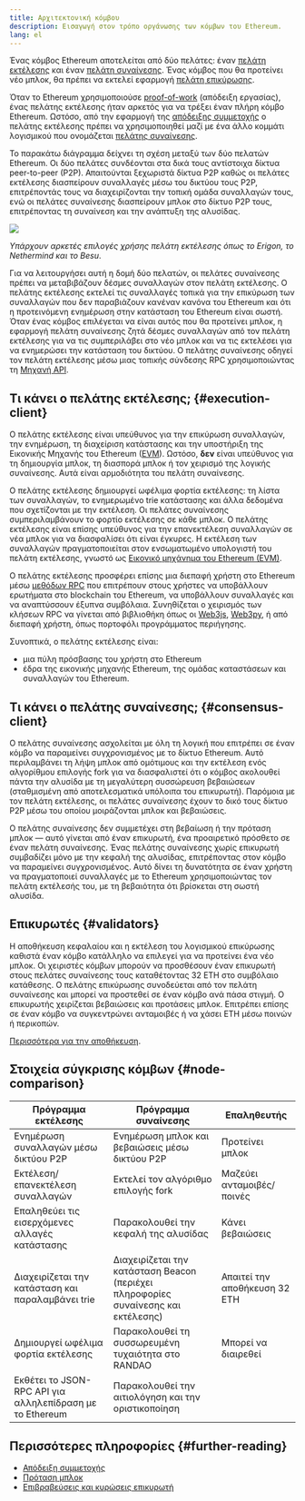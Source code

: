 ```yaml
---
title: Αρχιτεκτονική κόμβου
description: Εισαγωγή στον τρόπο οργάνωσης των κόμβων του Ethereum.
lang: el
---
```


Ένας κόμβος Ethereum αποτελείται από δύο πελάτες: έναν [πελάτη εκτέλεσης](/developers/docs/nodes-and-clients/#execution-clients) και έναν [πελάτη συναίνεσης](/developers/docs/nodes-and-clients/#consensus-clients). Ένας κόμβος που θα προτείνει νέο μπλοκ, θα πρέπει να εκτελεί εφαρμογή [πελάτη επικύρωσης](#validators).

Όταν το Ethereum χρησιμοποιούσε [proof-of-work](/developers/docs/consensus-mechanisms/pow/) (απόδειξη εργασίας), ένας πελάτης εκτέλεσης ήταν αρκετός για να τρέξει έναν πλήρη κόμβο Ethereum. Ωστόσο, από την εφαρμογή της [απόδειξης συμμετοχής](/developers/docs/consensus-mechanisms/pow/) ο πελάτης εκτέλεσης πρέπει να χρησιμοποιηθεί μαζί με ένα άλλο κομμάτι λογισμικού που ονομάζεται [πελάτης συναίνεσης](/developers/docs/nodes-and-clients/#consensus-clients).

Το παρακάτω διάγραμμα δείχνει τη σχέση μεταξύ των δύο πελατών Ethereum. Οι δύο πελάτες συνδέονται στα δικά τους αντίστοιχα δίκτυα peer-to-peer (P2P). Απαιτούνται ξεχωριστά δίκτυα P2P καθώς οι πελάτες εκτέλεσης διασπείρουν συναλλαγές μέσω του δικτύου τους P2P, επιτρέποντάς τους να διαχειρίζονται την τοπική ομάδα συναλλαγών τους, ενώ οι πελάτες συναίνεσης διασπείρουν μπλοκ στο δίκτυο P2P τους, επιτρέποντας τη συναίνεση και την ανάπτυξη της αλυσίδας.

![](node-architecture-text-background.png)

_Υπάρχουν αρκετές επιλογές χρήσης πελάτη εκτέλεσης όπως το Erigon, το Nethermind και το Besu_.

Για να λειτουργήσει αυτή η δομή δύο πελατών, οι πελάτες συναίνεσης πρέπει να μεταβιβάζουν δέσμες συναλλαγών στον πελάτη εκτέλεσης. Ο πελάτης εκτέλεσης εκτελεί τις συναλλαγές τοπικά για την επικύρωση των συναλλαγών που δεν παραβιάζουν κανέναν κανόνα του Ethereum και ότι η προτεινόμενη ενημέρωση στην κατάσταση του Ethereum είναι σωστή. Όταν ένας κόμβος επιλέγεται να είναι αυτός που θα προτείνει μπλοκ, η εφαρμογή πελάτη συναίνεσης ζητά δέσμες συναλλαγών από τον πελάτη εκτέλεσης για να τις συμπεριλάβει στο νέο μπλοκ και να τις εκτελέσει για να ενημερώσει την κατάσταση του δικτύου. Ο πελάτης συναίνεσης οδηγεί τον πελάτη εκτέλεσης μέσω μιας τοπικής σύνδεσης RPC χρησιμοποιώντας τη [Μηχανή API](https://github.com/ethereum/execution-apis/blob/main/src/engine/common.md).

## Τι κάνει ο πελάτης εκτέλεσης; {#execution-client}

Ο πελάτης εκτέλεσης είναι υπεύθυνος για την επικύρωση συναλλαγών, την ενημέρωση, τη διαχείριση κατάστασης και την υποστήριξη της Εικονικής Μηχανής του Ethereum ([EVM](/developers/docs/evm/)). Ωστόσο, **δεν** είναι υπεύθυνος για τη δημιουργία μπλοκ, τη διασπορά μπλοκ ή τον χειρισμό της λογικής συναίνεσης. Αυτά είναι αρμοδιότητα του πελάτη συναίνεσης.

Ο πελάτης εκτέλεσης δημιουργεί ωφέλιμα φορτία εκτέλεσης: τη λίστα των συναλλαγών, το ενημερωμένο trie κατάστασης και άλλα δεδομένα που σχετίζονται με την εκτέλεση. Οι πελάτες συναίνεσης συμπεριλαμβάνουν το φορτίο εκτέλεσης σε κάθε μπλοκ. Ο πελάτης εκτέλεσης είναι επίσης υπεύθυνος για την επανεκτέλεση συναλλαγών σε νέα μπλοκ για να διασφαλίσει ότι είναι έγκυρες. Η εκτέλεση των συναλλαγών πραγματοποιείται στον ενσωματωμένο υπολογιστή του πελάτη εκτέλεσης, γνωστό ως [Εικονικό μηχάνημα του Ethereum (EVM)](/developers/docs/evm).

Ο πελάτης εκτέλεσης προσφέρει επίσης μια διεπαφή χρήστη στο Ethereum μέσω [μεθόδων RPC](/developers/docs/apis/json-rpc) που επιτρέπουν στους χρήστες να υποβάλλουν ερωτήματα στο blockchain του Ethereum, να υποβάλλουν συναλλαγές και να αναπτύσσουν έξυπνα συμβόλαια. Συνηθίζεται ο χειρισμός των κλήσεων RPC να γίνεται από βιβλιοθήκη όπως οι [Web3js](https://docs.web3js.org/), [Web3py](https://web3py.readthedocs.io/en/v5/), ή από διεπαφή χρήστη, όπως πορτοφόλι προγράμματος περιήγησης.

Συνοπτικά, ο πελάτης εκτέλεσης είναι:

- μια πύλη πρόσβασης του χρήστη στο Ethereum
- έδρα της εικονικής μηχανής Ethereum, της ομάδας καταστάσεων και συναλλαγών του Ethereum.

## Τι κάνει ο πελάτης συναίνεσης; {#consensus-client}

Ο πελάτης συναίνεσης ασχολείται με όλη τη λογική που επιτρέπει σε έναν κόμβο να παραμείνει συγχρονισμένος με το δίκτυο Ethereum. Αυτό περιλαμβάνει τη λήψη μπλοκ από ομότιμους και την εκτέλεση ενός αλγορίθμου επιλογής fork για να διασφαλιστεί ότι ο κόμβος ακολουθεί πάντα την αλυσίδα με τη μεγαλύτερη συσσώρευση βεβαιώσεων (σταθμισμένη από αποτελεσματικά υπόλοιπα του επικυρωτή). Παρόμοια με τον πελάτη εκτέλεσης, οι πελάτες συναίνεσης έχουν το δικό τους δίκτυο P2P μέσω του οποίου μοιράζονται μπλοκ και βεβαιώσεις.

Ο πελάτης συναίνεσης δεν συμμετέχει στη βεβαίωση ή την πρόταση μπλοκ — αυτό γίνεται από έναν επικυρωτή, ένα προαιρετικό πρόσθετο σε έναν πελάτη συναίνεσης. Ένας πελάτης συναίνεσης χωρίς επικυρωτή συμβαδίζει μόνο με την κεφαλή της αλυσίδας, επιτρέποντας στον κόμβο να παραμείνει συγχρονισμένος. Αυτό δίνει τη δυνατότητα σε έναν χρήστη να πραγματοποιεί συναλλαγές με το Ethereum χρησιμοποιώντας τον πελάτη εκτέλεσής του, με τη βεβαιότητα ότι βρίσκεται στη σωστή αλυσίδα.

## Επικυρωτές {#validators}

Η αποθήκευση κεφαλαίου και η εκτέλεση του λογισμικού επικύρωσης καθιστά έναν κόμβο κατάλληλο να επιλεγεί για να προτείνει ένα νέο μπλοκ. Οι χειριστές κόμβων μπορούν να προσθέσουν έναν επικυρωτή στους πελάτες συναίνεσης τους καταθέτοντας 32 ETH στο συμβόλαιο κατάθεσης. Ο πελάτης επικύρωσης συνοδεύεται από τον πελάτη συναίνεσης και μπορεί να προστεθεί σε έναν κόμβο ανά πάσα στιγμή. Ο επικυρωτής χειρίζεται βεβαιώσεις και προτάσεις μπλοκ. Επιτρέπει επίσης σε έναν κόμβο να συγκεντρώνει ανταμοιβές ή να χάσει ETH μέσω ποινών ή περικοπών.

[Περισσότερα για την αποθήκευση](/staking/).

## Στοιχεία σύγκρισης κόμβων {#node-comparison}

| Πρόγραμμα εκτέλεσης                                      | Πρόγραμμα συναίνεσης                                                               | Επαληθευτής                   |
| -------------------------------------------------------- | ---------------------------------------------------------------------------------- | ----------------------------- |
| Ενημέρωση συναλλαγών μέσω δικτύου Ρ2Ρ                    | Ενημέρωση μπλοκ και βεβαιώσεις μέσω δικτύου Ρ2Ρ                                    | Προτείνει μπλοκ               |
| Εκτέλεση/επανεκτέλεση συναλλαγών                         | Εκτελεί τον αλγόριθμο επιλογής fork                                                | Μαζεύει ανταμοιβές/ποινές     |
| Επαληθεύει τις εισερχόμενες αλλαγές κατάστασης           | Παρακολουθεί την κεφαλή της αλυσίδας                                               | Κάνει βεβαιώσεις              |
| Διαχειρίζεται την κατάσταση και παραλαμβάνει trie        | Διαχειρίζεται την κατάσταση Beacon (περιέχει πληροφορίες συναίνεσης και εκτέλεσης) | Απαιτεί την αποθήκευση 32 ETH |
| Δημιουργεί ωφέλιμα φορτία εκτέλεσης                      | Παρακολουθεί τη συσσωρευμένη τυχαιότητα στο RANDAO                                 | Μπορεί να διαιρεθεί           |
| Εκθέτει το JSON-RPC API για αλληλεπίδραση με το Ethereum | Παρακολουθεί την αιτιολόγηση και την οριστικοποίηση                                |                               |

## Περισσότερες πληροφορίες {#further-reading}

- [Απόδειξη συμμετοχής](/developers/docs/consensus-mechanisms/pos)
- [Πρόταση μπλοκ](/developers/docs/consensus-mechanisms/pos/block-proposal)
- [Επιβραβεύσεις και κυρώσεις επικυρωτή](/developers/docs/consensus-mechanisms/pos/rewards-and-penalties)
